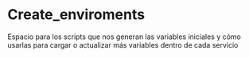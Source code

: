 # Create_enviroments
Espacio para los scripts que nos generan las variables iniciales y cómo usarlas para cargar o actualizar más variables dentro de cada servicio
